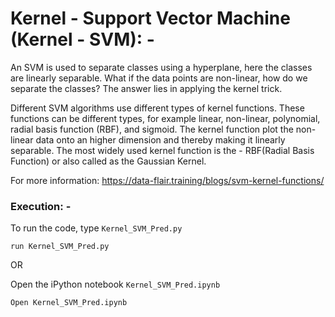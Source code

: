 # Kernel - Support Vector Machine (Kernel - SVM): -

An SVM is used to separate classes using a hyperplane, here the classes are linearly separable. What if the data points are
non-linear, how do we separate the classes? The answer lies in applying the kernel trick.

Different SVM algorithms use different types of kernel functions. These functions can be different types, for example linear, 
non-linear, polynomial, radial basis function (RBF), and sigmoid. The kernel function plot the non-linear data onto an
higher dimension and thereby making it linearly separable. The most widely used kernel function is the - RBF(Radial Basis Function)
or also called as the Gaussian Kernel.


For more information: https://data-flair.training/blogs/svm-kernel-functions/

### Execution: -

To run the code, type `Kernel_SVM_Pred.py`

```
run Kernel_SVM_Pred.py
```

OR

Open the iPython notebook `Kernel_SVM_Pred.ipynb`

```
Open Kernel_SVM_Pred.ipynb
```
